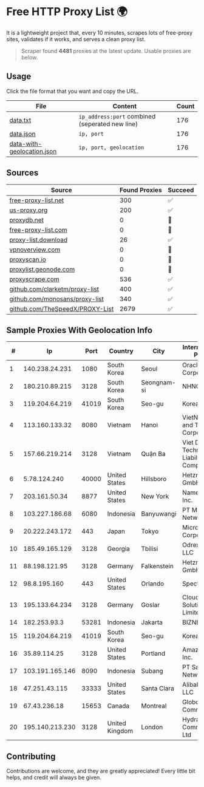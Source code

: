 
# Free HTTP Proxy List 🌍

It is a lightweight project that, every 10 minutes, scrapes lots of free-proxy sites, validates if it works, and serves a clean proxy list.


> Scraper found **4481** proxies at the latest update. Usable proxies are below.

## Usage

Click the file format that you want and copy the URL.


|File|Content|Count|
|----|-------|-----|
|[data.txt](https://raw.githubusercontent.com/themiralay/Proxy-List-World/master/data.txt)|`ip_address:port` combined (seperated new line)|176|
|[data.json](https://raw.githubusercontent.com/themiralay/Proxy-List-World/master/data.json)|`ip, port`|176|
|[data-with-geolocation.json](https://raw.githubusercontent.com/themiralay/Proxy-List-World/master/data-with-geolocation.json)|`ip, port, geolocation`|176|

## Sources

|Source|Found Proxies|Succeed|
|------|-------------|-------|
|[free-proxy-list.net](https://free-proxy-list.net)|300|✅|
|[us-proxy.org](https://www.us-proxy.org)|200|✅|
|[proxydb.net](http://proxydb.net)|0|🚫|
|[free-proxy-list.com](https://free-proxy-list.com/?page=&port=&type%5B%5D=http&type%5B%5D=https&up_time=0&search=Search)|0|🚫|
|[proxy-list.download](https://www.proxy-list.download/HTTP)|26|✅|
|[vpnoverview.com](https://vpnoverview.com/privacy/anonymous-browsing/free-proxy-servers)|0|🚫|
|[proxyscan.io](https://www.proxyscan.io)|0|🚫|
|[proxylist.geonode.com](https://proxylist.geonode.com/api/proxy-list?limit=300&page=1&sort_by=lastChecked&sort_type=desc&protocols=http,https)|0|🚫|
|[proxyscrape.com](https://api.proxyscrape.com/v2/?request=displayproxies&protocol=http&timeout=10000&country=all&ssl=all&anonymity=all)|536|✅|
|[github.com/clarketm/proxy-list](https://raw.githubusercontent.com/clarketm/proxy-list/master/proxy-list-raw.txt)|400|✅|
|[github.com/monosans/proxy-list](https://raw.githubusercontent.com/monosans/proxy-list/main/proxies/http.txt)|340|✅|
|[github.com/TheSpeedX/PROXY-List](https://raw.githubusercontent.com/TheSpeedX/PROXY-List/master/http.txt)|2679|✅|


## Sample Proxies With Geolocation Info

|#|Ip|Port|Country|City|Internet Service Provider|
|-|--|----|-------|----|-------------------------|
|1|140.238.24.231|1080|South Korea|Seoul|Oracle Corporation|
|2|180.210.89.215|3128|South Korea|Seongnam-si|NHNCLOUD|
|3|119.204.64.219|41019|South Korea|Seo-gu|Korea Telecom|
|4|113.160.133.32|8080|Vietnam|Hanoi|VietNam Post and Telecom Corporation|
|5|157.66.219.214|3128|Vietnam|Quận Ba|Viet Digital Technology Liability Company|
|6|5.78.124.240|40000|United States|Hillsboro|Hetzner Online GmbH|
|7|203.161.50.34|8877|United States|New York|Namecheap, Inc.|
|8|103.227.186.68|6080|Indonesia|Banyuwangi|PT Master Star Network|
|9|20.222.243.172|443|Japan|Tokyo|Microsoft Corporation|
|10|185.49.165.129|3128|Georgia|Tbilisi|Odrex Software LLC|
|11|88.198.121.95|3128|Germany|Falkenstein|Hetzner Online GmbH|
|12|98.8.195.160|443|United States|Orlando|Spectrum|
|13|195.133.64.234|3128|Germany|Goslar|Cloud Hosting Solutions, Limited.|
|14|182.253.93.3|53281|Indonesia|Jakarta|BIZNET|
|15|119.204.64.219|41019|South Korea|Seo-gu|Korea Telecom|
|16|35.89.114.25|3128|United States|Portland|Amazon.com, Inc.|
|17|103.191.165.146|8090|Indonesia|Subang|PT Sakti Wijaya Network|
|18|47.251.43.115|33333|United States|Santa Clara|Alibaba Cloud LLC|
|19|67.43.236.18|15653|Canada|Montreal|GloboTech Communications|
|20|195.140.213.230|3128|United Kingdom|London|Hydra Communications Ltd|



## Contributing

Contributions are welcome, and they are greatly appreciated! Every
little bit helps, and credit will always be given.

